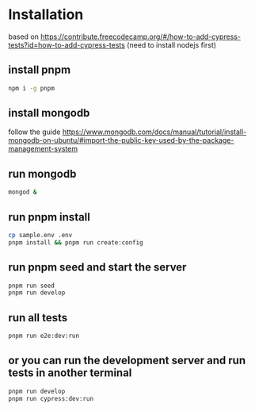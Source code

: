 # Installation

based on https://contribute.freecodecamp.org/#/how-to-add-cypress-tests?id=how-to-add-cypress-tests
(need to install nodejs first)

## install pnpm

```sh
npm i -g pnpm
```

## install mongodb

follow the guide https://www.mongodb.com/docs/manual/tutorial/install-mongodb-on-ubuntu/#import-the-public-key-used-by-the-package-management-system

## run mongodb

```sh
mongod &
```

## run pnpm install

```sh
cp sample.env .env
pnpm install && pnpm run create:config
```

## run pnpm seed and start the server

```sh
pnpm run seed
pnpm run develop
```

## run all tests

```sh
pnpm run e2e:dev:run
```

## or you can run the development server and run tests in another terminal

```sh
pnpm run develop
pnpm run cypress:dev:run
```
